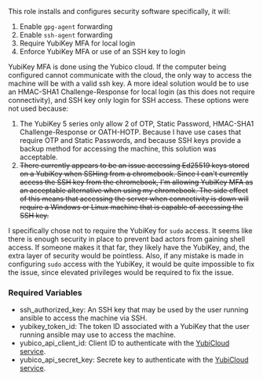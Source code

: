 This role installs and configures security software specifically, it will:

 1. Enable `gpg-agent` forwarding
 1. Enable `ssh-agent` forwarding
 1. Require YubiKey MFA for local login
 1. Enforce YubiKey MFA or use of an SSH key to login

YubiKey MFA is done using the Yubico cloud.  If the computer being configured cannot communicate with the cloud, the
only way to access the machine will be with a valid ssh key.  A more ideal solution would be to use an HMAC-SHA1
Challenge-Response for local login (as this does not require connectivity), and SSH key only login for SSH access.
These options were not used because:

 1. The YubiKey 5 series only allow 2 of OTP, Static Password, HMAC-SHA1 Challenge-Response or OATH-HOTP.  Because I
 have use cases that require OTP and Static Passwords, and because SSH keys provide a backup method for accessing the
 machine, this solution was acceptable.
 1. ~~There currently appears to be an issue accessing Ed25519 keys stored on a YubiKey when SSHing from a chromebook.
 Since I can't currently access the SSH key from the chromebook, I'm allowing YubiKey MFA as an acceptable alternative
 when using my chromebook.  The side effect of this means that accessing the server when connectivity is down will
 require a Windows or Linux machine that is capable of accessing the SSH key.~~
 
 I specifically chose not to require the YubiKey for `sudo` access.  It seems like there is enough security in place to
 prevent bad actors from gaining shell access.  If someone makes it that far, they likely have the YubiKey, and, the
 extra layer of security would be pointless.  Also, if any mistake is made in configuring `sudo` access with the
 YubiKey, it would be quite impossible to fix the issue, since elevated privileges would be required to fix the issue.
 
 ### Required Variables ###
 
 * ssh_authorized_key: An SSH key that may be used by the user running ansible to access the machine via SSH.
 * yubikey_token_id: The token ID associated with a YubiKey that the user running ansible may use to access the machine. 
 * yubico_api_client_id: Client ID to authenticate with the [YubiCloud service](https://upgrade.yubico.com/getapikey/). 
 * yubico_api_secret_key: Secrete key to authenticate with the
 [YubiCloud service](https://upgrade.yubico.com/getapikey/).
